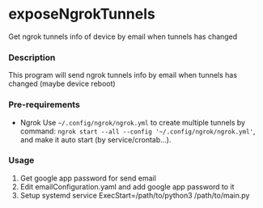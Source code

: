 # exposeNgrokTunnels
Get ngrok tunnels info of device by email when tunnels has changed

### Description
This program will send ngrok tunnels info by email when tunnels has changed (maybe device reboot)

### Pre-requirements
- Ngrok
Use `~/.config/ngrok/ngrok.yml` to create multiple tunnels by command: `ngrok start --all --config '~/.config/ngrok/ngrok.yml'`, and make it auto start (by service/crontab...).

### Usage
1. Get google app password for send email
2. Edit emailConfiguration.yaml and add google app password to it
3. Setup systemd service ExecStart=/path/to/python3 /path/to/main.py